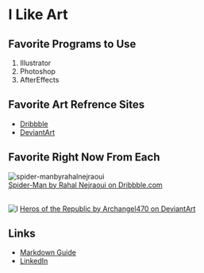 # I Like Art

## Favorite Programs to Use 
1. Illustrator
2. Photoshop
3. AfterEffects

## Favorite Art Refrence Sites
* [Dribbble](https://dribbble.com/)
* [DeviantArt](https://www.deviantart.com/)

## Favorite Right Now From Each
![spider-manbyrahalnejraoui](https://cdn.dribbble.com/users/94598/screenshots/9674312/media/f2f603be6657b5360e7f571de984fc49.png)
<br/>
[Spider-Man by Rahal Nejraoui on Dribbble.com](https://dribbble.com/shots/9674312-Get-Out-Of-My-Kitchen-Spider-Man)
<br/>
<br/>

![l](https://images-wixmp-ed30a86b8c4ca887773594c2.wixmp.com/f/da69591c-dfd3-40bc-9ce0-5e5c01548a33/ddoz2na-8c231db6-6ca5-4270-8ef9-274425c4569b.jpg/v1/fill/w_1192,h_670,q_70,strp/heroes_of_the_republic__sfm_4k__by_archangel470_ddoz2na-pre.jpg?token=eyJ0eXAiOiJKV1QiLCJhbGciOiJIUzI1NiJ9.eyJzdWIiOiJ1cm46YXBwOjdlMGQxODg5ODIyNjQzNzNhNWYwZDQxNWVhMGQyNmUwIiwiaXNzIjoidXJuOmFwcDo3ZTBkMTg4OTgyMjY0MzczYTVmMGQ0MTVlYTBkMjZlMCIsIm9iaiI6W1t7ImhlaWdodCI6Ijw9MjE2MCIsInBhdGgiOiJcL2ZcL2RhNjk1OTFjLWRmZDMtNDBiYy05Y2UwLTVlNWMwMTU0OGEzM1wvZGRvejJuYS04YzIzMWRiNi02Y2E1LTQyNzAtOGVmOS0yNzQ0MjVjNDU2OWIuanBnIiwid2lkdGgiOiI8PTM4NDAifV1dLCJhdWQiOlsidXJuOnNlcnZpY2U6aW1hZ2Uub3BlcmF0aW9ucyJdfQ.xxXSzpDL9MFRZU2RZ33fU3V4pfZEQhXKkCuNiDjXadM)
[Heros of the Republic by Archangel470 on DeviantArt](https://images-wixmp-ed30a86b8c4ca887773594c2.wixmp.com/f/da69591c-dfd3-40bc-9ce0-5e5c01548a33/ddoz2na-8c231db6-6ca5-4270-8ef9-274425c4569b.jpg/v1/fill/w_1192,h_670,q_70,strp/heroes_of_the_republic__sfm_4k__by_archangel470_ddoz2na-pre.jpg?token=eyJ0eXAiOiJKV1QiLCJhbGciOiJIUzI1NiJ9.eyJzdWIiOiJ1cm46YXBwOjdlMGQxODg5ODIyNjQzNzNhNWYwZDQxNWVhMGQyNmUwIiwiaXNzIjoidXJuOmFwcDo3ZTBkMTg4OTgyMjY0MzczYTVmMGQ0MTVlYTBkMjZlMCIsIm9iaiI6W1t7ImhlaWdodCI6Ijw9MjE2MCIsInBhdGgiOiJcL2ZcL2RhNjk1OTFjLWRmZDMtNDBiYy05Y2UwLTVlNWMwMTU0OGEzM1wvZGRvejJuYS04YzIzMWRiNi02Y2E1LTQyNzAtOGVmOS0yNzQ0MjVjNDU2OWIuanBnIiwid2lkdGgiOiI8PTM4NDAifV1dLCJhdWQiOlsidXJuOnNlcnZpY2U6aW1hZ2Uub3BlcmF0aW9ucyJdfQ.xxXSzpDL9MFRZU2RZ33fU3V4pfZEQhXKkCuNiDjXadM)
<br/>
## Links
* [Markdown Guide](https://github.com/adam-p/markdown-here/wiki/Markdown-Cheatsheet#images)
* [LinkedIn](https://www.linkedin.com/in/noah-mahlberg/)
<br/>
<br/>
